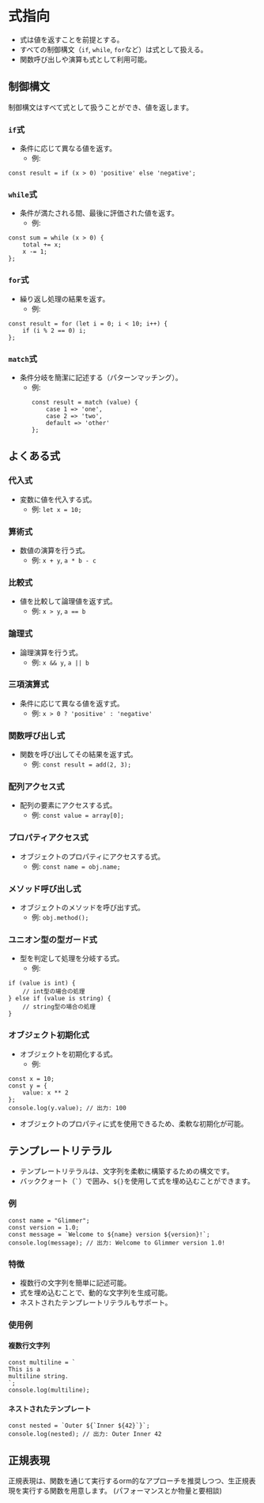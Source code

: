 # 式指向
- 式は値を返すことを前提とする。
- すべての制御構文（`if`, `while`, `for`など）は式として扱える。
- 関数呼び出しや演算も式として利用可能。

## 制御構文
制御構文はすべて式として扱うことができ、値を返します。

### `if`式
- 条件に応じて異なる値を返す。
  - 例:
```
const result = if (x > 0) 'positive' else 'negative';
```

### `while`式
- 条件が満たされる間、最後に評価された値を返す。
  - 例:
```
const sum = while (x > 0) {
	total += x;
	x -= 1;
};
```

### `for`式
- 繰り返し処理の結果を返す。
  - 例:
```
const result = for (let i = 0; i < 10; i++) {
	if (i % 2 == 0) i;
};
```

### `match`式
- 条件分岐を簡潔に記述する（パターンマッチング）。
  - 例:
    ```
    const result = match (value) {
        case 1 => 'one',
        case 2 => 'two',
        default => 'other'
    };
    ```

## よくある式
### 代入式
- 変数に値を代入する式。
  - 例: `let x = 10;`

### 算術式
- 数値の演算を行う式。
  - 例: `x + y`, `a * b - c`

### 比較式
- 値を比較して論理値を返す式。
  - 例: `x > y`, `a == b`

### 論理式
- 論理演算を行う式。
  - 例: `x && y`, `a || b`

### 三項演算式
- 条件に応じて異なる値を返す式。
  - 例: `x > 0 ? 'positive' : 'negative'`

### 関数呼び出し式
- 関数を呼び出してその結果を返す式。
  - 例: `const result = add(2, 3);`

### 配列アクセス式
- 配列の要素にアクセスする式。
  - 例: `const value = array[0];`

### プロパティアクセス式
- オブジェクトのプロパティにアクセスする式。
  - 例: `const name = obj.name;`

### メソッド呼び出し式
- オブジェクトのメソッドを呼び出す式。
  - 例: `obj.method();`

### ユニオン型の型ガード式
- 型を判定して処理を分岐する式。
  - 例:
```
if (value is int) {
	// int型の場合の処理
} else if (value is string) {
	// string型の場合の処理
}
```

### オブジェクト初期化式
- オブジェクトを初期化する式。
  - 例:
```
const x = 10;
const y = {
	value: x ** 2
};
console.log(y.value); // 出力: 100
```
  - オブジェクトのプロパティに式を使用できるため、柔軟な初期化が可能。

## テンプレートリテラル
- テンプレートリテラルは、文字列を柔軟に構築するための構文です。
- バッククォート（`` ` ``）で囲み、`${}`を使用して式を埋め込むことができます。

### 例
```glim
const name = "Glimmer";
const version = 1.0;
const message = `Welcome to ${name} version ${version}!`;
console.log(message); // 出力: Welcome to Glimmer version 1.0!
```

### 特徴
- 複数行の文字列を簡単に記述可能。
- 式を埋め込むことで、動的な文字列を生成可能。
- ネストされたテンプレートリテラルもサポート。

### 使用例
#### 複数行文字列
```glim
const multiline = `
This is a
multiline string.
`;
console.log(multiline);
```

#### ネストされたテンプレート
```glim
const nested = `Outer ${`Inner ${42}`}`;
console.log(nested); // 出力: Outer Inner 42
```

## 正規表現
正規表現は、関数を通じて実行するorm的なアプローチを推奨しつつ、生正規表現を実行する関数を用意します。
(パフォーマンスとか物量と要相談)
